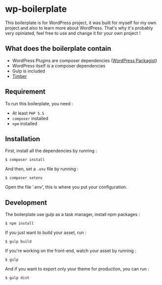# wp-boilerplate

This boilerplate is for WordPress project, it was built for myself for my own project and also to learn more about WordPress. That's why it's probably very opiniated, feel free to use and change it for your own project !

## What does the boilerplate contain
* WordPress Plugins are composer dependencies ([WordPress Packagist](https://wpackagist.org))
* WordPress itself is a composer dependencies
* Gulp is included
* [Timber](https://upstatement.com/timber/)

## Requirement
To run this boilerplate, you need :
* At least `PHP 5.5`
* `composer` installed
* `npm` installed

## Installation
First, install all the dependencies by running :

```
$ composer install
```

And then, set a `.env` file by running :

```
$ composer setenv
```

Open the file '.env', this is where you put your configuration.

## Development
The boilerplate use gulp as a task manager, install npm packages :

```
$ npm install
```

If you just want to build your asset, run :

```
$ gulp build
```

If you're working on the front-end, watch your asset by running :

```
$ gulp
```

And if you want to export only your theme for production, you can run :

```
$ gulp dist
```

